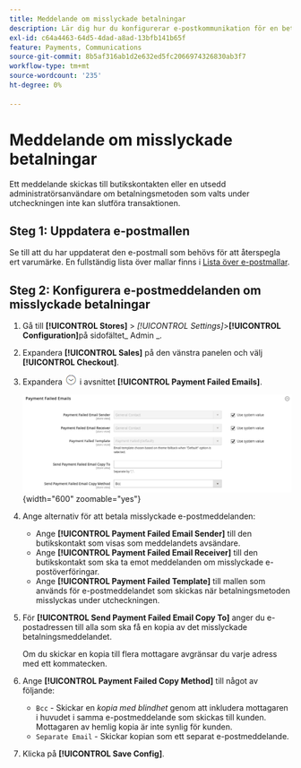 ```yaml
---
title: Meddelande om misslyckade betalningar
description: Lär dig hur du konfigurerar e-postkommunikation för en betalningsmetod som inte kan slutföra en transaktion.
exl-id: c64a4463-64d5-4dad-a8ad-13bfb141b65f
feature: Payments, Communications
source-git-commit: 8b5af316ab1d2e632ed5fc2066974326830ab3f7
workflow-type: tm+mt
source-wordcount: '235'
ht-degree: 0%

---
```


# Meddelande om misslyckade betalningar

Ett meddelande skickas till butikskontakten eller en utsedd administratörsanvändare om betalningsmetoden som valts under utcheckningen inte kan slutföra transaktionen.

## Steg 1: Uppdatera e-postmallen

Se till att du har uppdaterat den e-postmall som behövs för att återspegla ert varumärke. En fullständig lista över mallar finns i [Lista över e-postmallar](../systems/email-templates.md#email-template-list).

## Steg 2: Konfigurera e-postmeddelanden om misslyckade betalningar

1. Gå till **[!UICONTROL Stores]** > _[!UICONTROL Settings]_>**[!UICONTROL Configuration]**&#x200B;på sidofältet_ Admin _.

1. Expandera **[!UICONTROL Sales]** på den vänstra panelen och välj **[!UICONTROL Checkout]**.

1. Expandera ![Expansionsväljaren](../assets/icon-display-expand.png) i avsnittet **[!UICONTROL Payment Failed Emails]**.

   ![Betalningen misslyckades med e-post](../configuration-reference/sales/assets/checkout-payment-failed-emails.png){width="600" zoomable="yes"}

1. Ange alternativ för att betala misslyckade e-postmeddelanden:

   - Ange **[!UICONTROL Payment Failed Email Sender]** till den butikskontakt som visas som meddelandets avsändare.
   - Ange **[!UICONTROL Payment Failed Email Receiver]** till den butikskontakt som ska ta emot meddelanden om misslyckade e-postöverföringar.
   - Ange **[!UICONTROL Payment Failed Template]** till mallen som används för e-postmeddelandet som skickas när betalningsmetoden misslyckas under utcheckningen.

1. För **[!UICONTROL Send Payment Failed Email Copy To]** anger du e-postadressen till alla som ska få en kopia av det misslyckade betalningsmeddelandet.

   Om du skickar en kopia till flera mottagare avgränsar du varje adress med ett kommatecken.

1. Ange **[!UICONTROL Payment Failed Copy Method]** till något av följande:

   - `Bcc` - Skickar en _kopia med blindhet_ genom att inkludera mottagaren i huvudet i samma e-postmeddelande som skickas till kunden. Mottagaren av hemlig kopia är inte synlig för kunden.
   - `Separate Email` - Skickar kopian som ett separat e-postmeddelande.

1. Klicka på **[!UICONTROL Save Config]**.

